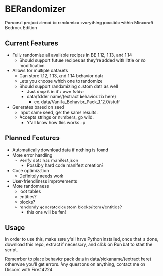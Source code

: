 # BERandomizer
Personal project aimed to randomize everything possible within Minecraft Bedrock Edition
## Current Features
- Fully randomize all available recipes in BE 1.12, 1.13, and 1.14
    - Should support future recipes as they're added with little or no modification
- Allows for multiple datasets
    - Can store 1.12, 1.13, and 1.14 behavior data
    - Lets you choose which one to randomize
    - Should support randomizing custom data as well
        - Just drop it in it's own folder
        - data/folder name/(extract behavior.zip here)
            - ex. data/Vanilla_Behavior_Pack_1.12.0/stuff
- Generates based on seed
    - Input same seed, get the same results.
    - Accepts strings or numbers, go wild.
        - Y'all know how this works. :p
## Planned Features
- Automatically download data if nothing is found
- More error handling
    - Verify data has manifest.json
        - Possibly hard code manifest creation?
- Code optimization
    - Definitely needs work
- User-friendliness improvements
- More randomness
    - loot tables
    - entities?
    - blocks?
    - randomly generated custom blocks/items/entities?
        - this one will be fun!
## Usage
In order to use this, make sure y'all have Python installed, once that is done, download this repo, extract if necessary, and click on Run.bat to start the script.

Remember to place behavior pack data in data/pickaname/(extract here) otherwise you'll get errors.
Any questions on anything, contact me on Discord with Fire#4224